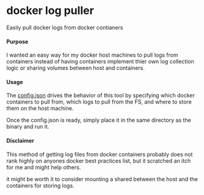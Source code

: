 # docker log puller
Easily pull docker logs from docker contianers 

#### Purpose
I wanted an easy way for my docker host machines to pull logs from containers instead of having containers implement thier own log collection logic or sharing volumes between host and containers.

#### Usage
The [config.json](https://github.com/Sjeanpierre/docker_log_puller/blob/master/config.json) drives the behavior of this tool by specifying which docker containers to pull from, which logs to pull from the FS, and where to store them on the host machine.

Once the config.json is ready, simply place it in the same directory as the binary and run it.

#### Disclaimer
This method of getting log files from docker containers probably does not rank highly on anyones docker best practices list, but it scratched an itch for me and might help others.

it might be worth it to consider mounting a shared between the host and the containers for storing logs.
